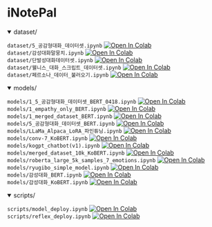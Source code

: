 # iNotePal

<details open>
<summary>dataset/</summary>
  
`dataset/5_공감형대화_데이터셋.ipynb`
<a href="https://colab.research.google.com/github/pal-ette/iNotePal/blob/main/dataset/5_공감형대화_데이터셋.ipynb" target="_blank"><img src="https://colab.research.google.com/assets/colab-badge.svg" alt="Open In Colab"></a>  
`dataset/감성대화말뭉치.ipynb`
<a href="https://colab.research.google.com/github/pal-ette/iNotePal/blob/main/dataset/감성대화말뭉치.ipynb" target="_blank"><img src="https://colab.research.google.com/assets/colab-badge.svg" alt="Open In Colab"></a>  
`dataset/단발성대화데이터셋.ipynb`
<a href="https://colab.research.google.com/github/pal-ette/iNotePal/blob/main/dataset/단발성대화데이터셋.ipynb" target="_blank"><img src="https://colab.research.google.com/assets/colab-badge.svg" alt="Open In Colab"></a>  
`dataset/웰니스_대화_스크립트_데이터셋.ipynb`
<a href="https://colab.research.google.com/github/pal-ette/iNotePal/blob/main/dataset/웰니스_대화_스크립트_데이터셋.ipynb" target="_blank"><img src="https://colab.research.google.com/assets/colab-badge.svg" alt="Open In Colab"></a>  
`dataset/페르소나_데이터_불러오기.ipynb`
<a href="https://colab.research.google.com/github/pal-ette/iNotePal/blob/main/dataset/페르소나_데이터_불러오기.ipynb" target="_blank"><img src="https://colab.research.google.com/assets/colab-badge.svg" alt="Open In Colab"></a>  

</details>

<details open>
<summary>models/</summary>
  
`models/1_5_공감형대화_데이터셋_BERT_0418.ipynb`
<a href="https://colab.research.google.com/github/pal-ette/iNotePal/blob/main/models/1_5_공감형대화_데이터셋_BERT_0418.ipynb" target="_blank"><img src="https://colab.research.google.com/assets/colab-badge.svg" alt="Open In Colab"></a>  
`models/1_empathy_only_BERT.ipynb`
<a href="https://colab.research.google.com/github/pal-ette/iNotePal/blob/main/models/1_empathy_only_BERT.ipynb" target="_blank"><img src="https://colab.research.google.com/assets/colab-badge.svg" alt="Open In Colab"></a>  
`models/1_merged_dataset_BERT.ipynb`
<a href="https://colab.research.google.com/github/pal-ette/iNotePal/blob/main/models/1_merged_dataset_BERT.ipynb" target="_blank"><img src="https://colab.research.google.com/assets/colab-badge.svg" alt="Open In Colab"></a>  
`models/5_공감형대화_데이터셋_BERT.ipynb`
<a href="https://colab.research.google.com/github/pal-ette/iNotePal/blob/main/models/5_공감형대화_데이터셋_BERT.ipynb" target="_blank"><img src="https://colab.research.google.com/assets/colab-badge.svg" alt="Open In Colab"></a>  
`models/LLaMa_Alpaca_LoRA_파인튜닝.ipynb`
<a href="https://colab.research.google.com/github/pal-ette/iNotePal/blob/main/models/LLaMa_Alpaca_LoRA_파인튜닝.ipynb" target="_blank"><img src="https://colab.research.google.com/assets/colab-badge.svg" alt="Open In Colab"></a>  
`models/conv-7_KoBERT.ipynb`
<a href="https://colab.research.google.com/github/pal-ette/iNotePal/blob/main/models/conv-7_KoBERT.ipynb" target="_blank"><img src="https://colab.research.google.com/assets/colab-badge.svg" alt="Open In Colab"></a>  
`models/kogpt_chatbot(v1).ipynb`
<a href="https://colab.research.google.com/github/pal-ette/iNotePal/blob/main/models/kogpt_chatbot(v1).ipynb" target="_blank"><img src="https://colab.research.google.com/assets/colab-badge.svg" alt="Open In Colab"></a>  
`models/merged_dataset_10k_KoBERT.ipynb`
<a href="https://colab.research.google.com/github/pal-ette/iNotePal/blob/main/models/merged_dataset_10k_KoBERT.ipynb" target="_blank"><img src="https://colab.research.google.com/assets/colab-badge.svg" alt="Open In Colab"></a>  
`models/roberta_large_5k_samples_7_emotions.ipynb`
<a href="https://colab.research.google.com/github/pal-ette/iNotePal/blob/main/models/roberta_large_5k_samples_7_emotions.ipynb" target="_blank"><img src="https://colab.research.google.com/assets/colab-badge.svg" alt="Open In Colab"></a>  
`models/ryugibo_simple_model.ipynb`
<a href="https://colab.research.google.com/github/pal-ette/iNotePal/blob/main/models/ryugibo_simple_model.ipynb" target="_blank"><img src="https://colab.research.google.com/assets/colab-badge.svg" alt="Open In Colab"></a>  
`models/감성대화_BERT.ipynb`
<a href="https://colab.research.google.com/github/pal-ette/iNotePal/blob/main/models/감성대화_BERT.ipynb" target="_blank"><img src="https://colab.research.google.com/assets/colab-badge.svg" alt="Open In Colab"></a>  
`models/감성대화_KoBERT.ipynb`
<a href="https://colab.research.google.com/github/pal-ette/iNotePal/blob/main/models/감성대화_KoBERT.ipynb" target="_blank"><img src="https://colab.research.google.com/assets/colab-badge.svg" alt="Open In Colab"></a>  

</details>


<details open>
<summary>scripts/</summary>
  
`scripts/model_deploy.ipynb`
<a href="https://colab.research.google.com/github/pal-ette/iNotePal/blob/main/scripts/model_deploy.ipynb" target="_blank"><img src="https://colab.research.google.com/assets/colab-badge.svg" alt="Open In Colab"></a>  
`scripts/reflex_deploy.ipynb`
<a href="https://colab.research.google.com/github/pal-ette/iNotePal/blob/main/scripts/reflex_deploy.ipynb" target="_blank"><img src="https://colab.research.google.com/assets/colab-badge.svg" alt="Open In Colab"></a>  

</details>
